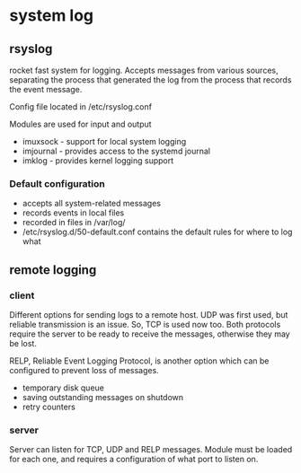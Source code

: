 # system log

## rsyslog

rocket fast system for logging.
Accepts messages from various sources, separating the process that generated the log from the process that records the event message.

Config file located in /etc/rsyslog.conf

Modules are used for input and output
* imuxsock - support for local system logging
* imjournal - provides access to the systemd journal
* imklog - provides kernel logging support

### Default configuration

* accepts all system-related messages
* records events in local files
* recorded in files in /var/log/
* /etc/rsyslog.d/50-default.conf contains the default rules for where to log what

## remote logging

### client

Different options for sending logs to a remote host.
UDP was first used, but reliable transmission is an issue. So, TCP is used now too.
Both protocols require the server to be ready to receive the messages, otherwise they may be lost.

RELP, Reliable Event Logging Protocol, is another option which can be configured to prevent loss of messages.
* temporary disk queue
* saving outstanding messages on shutdown
* retry counters

### server

Server can listen for TCP, UDP and RELP messages.
Module must be loaded for each one, and requires a configuration of what port to listen on.
